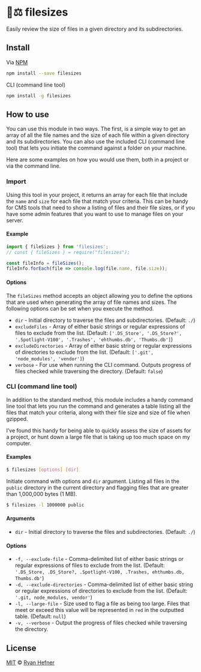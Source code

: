 # 📂⚖️ filesizes

Easily review the size of files in a given directory and its subdirectories.

## Install

Via [NPM](https://npmjs.com/package/filesizes)

```sh
npm install --save filesizes
```

CLI (command line tool)

```sh
npm install -g filesizes
```

## How to use

You can use this module in two ways. The first, is a simple way to get an array of all the file names and the size of each file within a given directory and its subdirectories. You can also use the included CLI (command line tool) that lets you initiate the command against a folder on your machine.

Here are some examples on how you would use them, both in a project or via the command line.

### Import

Using this tool in your project, it returns an array for each file that include the `name` and `size` for each file that match your criteria. This can be handy for CMS tools that need to show a listing of files and their file sizes, or if you have some admin features that you want to use to manage files on your server.

#### Example

```js
import { fileSizes } from 'filesizes';
// const { fileSizes } = require("filesizes");

const fileInfo = fileSizes();
fileInfo.forEach(file => console.log(file.name, file.size));
```

#### Options

The `fileSizes` method accepts an object allowing you to define the options that are used when generating the array of file names and sizes. The following options can be set when you execute the method.

* `dir` - Initial directory to traverse the files and subdirectories. (Default: `./`)
* `excludeFiles` - Array of either basic strings or regular expressions of files to exclude from the list. (Default: `['.DS_Store', '.DS_Store?', '.Spotlight-V100', '.Trashes', 'ehthumbs.db', 'Thumbs.db']`)
* `excludeDirectories` - Array of either basic string or regular expressions of directories to exclude from the list. (Default: `['.git', 'node_modules', 'vendor']`)
* `verbose` - For use when running the CLI command. Outputs progress of files checked while traversing the directory. (Default: `false`)

### CLI (command line tool)

In addition to the standard method, this module includes a handy command line tool that lets you run the command and generates a table listing all the files that match your criteria, along with their file size and size of file when gzipped.

I’ve found this handy for being able to quickly assess the size of assets for a project, or hunt down a large file that is taking up too much space on my computer.

#### Examples

```sh
$ filesizes [options] [dir]
```

Initiate command with options and `dir` argument. Listing all files in the `public` directory in the current directory and flagging files that are greater than 1,000,000 bytes (1 MB).

```sh
$ filesizes -l 1000000 public
```

#### Arguments

* `dir` - Initial directory to traverse the files and subdirectories. (Default: `./`)

#### Options

* `-f, --exclude-file` - Comma-delimited list of either basic strings or regular expressions of files to exclude from the list. (Default: `'.DS_Store, .DS_Store?, .Spotlight-V100, .Trashes, ehthumbs.db, Thumbs.db'`)
* `-d, --exclude-directories` - Comma-delimited list of either basic string or regular expressions of directories to exclude from the list. (Default: `'.git, node_modules, vendor'`)
* `-l, --large-file` - Size used to flag a file as being too large. Files that meet or exceed this value will be represented in `red` in the outputted table. (Default: `null`)
* `-v, --verbose` - Output the progress of files checked while traversing the directory.

## License

[MIT](LICENSE) © [Ryan Hefner](https://www.ryanhefner.com)
